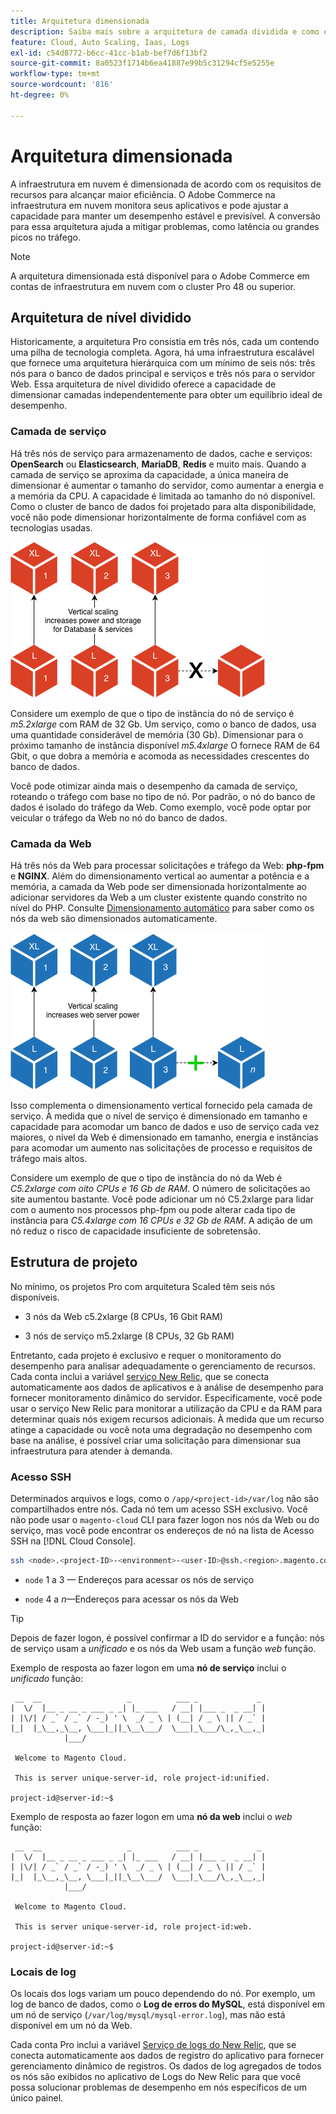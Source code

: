 ```yaml
---
title: Arquitetura dimensionada
description: Saiba mais sobre a arquitetura de camada dividida e como ela é dimensionada para atender à demanda.
feature: Cloud, Auto Scaling, Iaas, Logs
exl-id: c54d8772-b6cc-41cc-b1ab-bef7d6f13bf2
source-git-commit: 8a0523f1714b6ea41887e99b5c31294cf5e5255e
workflow-type: tm+mt
source-wordcount: '816'
ht-degree: 0%

---
```


# Arquitetura dimensionada

A infraestrutura em nuvem é dimensionada de acordo com os requisitos de recursos para alcançar maior eficiência. O Adobe Commerce na infraestrutura em nuvem monitora seus aplicativos e pode ajustar a capacidade para manter um desempenho estável e previsível. A conversão para essa arquitetura ajuda a mitigar problemas, como latência ou grandes picos no tráfego.

>[!NOTE]
>
>A arquitetura dimensionada está disponível para o Adobe Commerce em contas de infraestrutura em nuvem com o cluster Pro 48 ou superior.

## Arquitetura de nível dividido

Historicamente, a arquitetura Pro consistia em três nós, cada um contendo uma pilha de tecnologia completa. Agora, há uma infraestrutura escalável que fornece uma arquitetura hierárquica com um mínimo de seis nós: três nós para o banco de dados principal e serviços e três nós para o servidor Web. Essa arquitetura de nível dividido oferece a capacidade de dimensionar camadas independentemente para obter um equilíbrio ideal de desempenho.

### Camada de serviço

Há três nós de serviço para armazenamento de dados, cache e serviços: **OpenSearch** ou **Elasticsearch**, **MariaDB**, **Redis** e muito mais. Quando a camada de serviço se aproxima da capacidade, a única maneira de dimensionar é aumentar o tamanho do servidor, como aumentar a energia e a memória da CPU. A capacidade é limitada ao tamanho do nó disponível. Como o cluster de banco de dados foi projetado para alta disponibilidade, você não pode dimensionar horizontalmente de forma confiável com as tecnologias usadas.

![Escalonamento da camada de serviço](../../assets/scaling-service.png)

Considere um exemplo de que o tipo de instância do nó de serviço é _m5.2xlarge_ com RAM de 32 Gb. Um serviço, como o banco de dados, usa uma quantidade considerável de memória (30 Gb). Dimensionar para o próximo tamanho de instância disponível _m5.4xlarge_ O fornece RAM de 64 Gbit, o que dobra a memória e acomoda as necessidades crescentes do banco de dados.

Você pode otimizar ainda mais o desempenho da camada de serviço, roteando o tráfego com base no tipo de nó. Por padrão, o nó do banco de dados é isolado do tráfego da Web. Como exemplo, você pode optar por veicular o tráfego da Web no nó do banco de dados.

### Camada da Web

Há três nós da Web para processar solicitações e tráfego da Web: **php-fpm** e **NGINX**. Além do dimensionamento vertical ao aumentar a potência e a memória, a camada da Web pode ser dimensionada horizontalmente ao adicionar servidores da Web a um cluster existente quando constrito no nível do PHP. Consulte [Dimensionamento automático](autoscaling.md) para saber como os nós da web são dimensionados automaticamente.

![Escalonamento no nível da Web](../../assets/scaling-web.png)

Isso complementa o dimensionamento vertical fornecido pela camada de serviço. À medida que o nível de serviço é dimensionado em tamanho e capacidade para acomodar um banco de dados e uso de serviço cada vez maiores, o nível da Web é dimensionado em tamanho, energia e instâncias para acomodar um aumento nas solicitações de processo e requisitos de tráfego mais altos.

Considere um exemplo de que o tipo de instância do nó da Web é _C5.2xlarge com oito CPUs e 16 Gb de RAM_. O número de solicitações ao site aumentou bastante. Você pode adicionar um nó C5.2xlarge para lidar com o aumento nos processos php-fpm ou pode alterar cada tipo de instância para _C5.4xlarge com 16 CPUs e 32 Gb de RAM_. A adição de um nó reduz o risco de capacidade insuficiente de sobretensão.

## Estrutura de projeto

No mínimo, os projetos Pro com arquitetura Scaled têm seis nós disponíveis.

- 3 nós da Web c5.2xlarge (8 CPUs, 16 Gbit RAM)

- 3 nós de serviço m5.2xlarge (8 CPUs, 32 Gb RAM)

Entretanto, cada projeto é exclusivo e requer o monitoramento do desempenho para analisar adequadamente o gerenciamento de recursos. Cada conta inclui a variável [serviço New Relic](../monitor/new-relic-service.md), que se conecta automaticamente aos dados de aplicativos e à análise de desempenho para fornecer monitoramento dinâmico do servidor. Especificamente, você pode usar o serviço New Relic para monitorar a utilização da CPU e da RAM para determinar quais nós exigem recursos adicionais. À medida que um recurso atinge a capacidade ou você nota uma degradação no desempenho com base na análise, é possível criar uma solicitação para dimensionar sua infraestrutura para atender à demanda.

### Acesso SSH

Determinados arquivos e logs, como o `/app/<project-id>/var/log` não são compartilhados entre nós. Cada nó tem um acesso SSH exclusivo. Você não pode usar o `magento-cloud` CLI para fazer logon nos nós da Web ou do serviço, mas você pode encontrar os endereços de nó na lista de Acesso SSH na [!DNL Cloud Console].

```bash
ssh <node>.<project-ID>-<environment>-<user-ID>@ssh.<region>.magento.com
```

- `node` 1 a 3 — Endereços para acessar os nós de serviço

- `node` 4 a _n_—Endereços para acessar os nós da Web

>[!TIP]
>
>Depois de fazer logon, é possível confirmar a ID do servidor e a função: nós de serviço usam a _unificado_ e os nós da Web usam a função _web_ função.

Exemplo de resposta ao fazer logon em uma **nó de serviço** inclui o _unificado_ função:

```terminal
 __  __                   _          ___ _             _
|  \/  |__ _ __ _ ___ _ _| |_ ___   / __| |___ _  _ __| |
| |\/| / _` / _` / -_) ' \  _/ _ \ | (__| / _ \ || / _` |
|_|  |_\__,_\__, \___|_||_\__\___/  \___|_\___/\_,_\__,_|
            |___/

 Welcome to Magento Cloud.

 This is server unique-server-id, role project-id:unified.

project-id@server-id:~$
```

Exemplo de resposta ao fazer logon em uma **nó da web** inclui o _web_ função:

```terminal
 __  __                   _          ___ _             _
|  \/  |__ _ __ _ ___ _ _| |_ ___   / __| |___ _  _ __| |
| |\/| / _` / _` / -_) ' \  _/ _ \ | (__| / _ \ || / _` |
|_|  |_\__,_\__, \___|_||_\__\___/  \___|_\___/\_,_\__,_|
            |___/

 Welcome to Magento Cloud.

 This is server unique-server-id, role project-id:web.

project-id@server-id:~$
```

### Locais de log

Os locais dos logs variam um pouco dependendo do nó. Por exemplo, um log de banco de dados, como o **Log de erros do MySQL**, está disponível em um nó de serviço (`/var/log/mysql/mysql-error.log`), mas não está disponível em um nó da Web.

Cada conta Pro inclui a variável [Serviço de logs do New Relic](../monitor/new-relic-service.md), que se conecta automaticamente aos dados de registro do aplicativo para fornecer gerenciamento dinâmico de registros. Os dados de log agregados de todos os nós são exibidos no aplicativo de Logs do New Relic para que você possa solucionar problemas de desempenho em nós específicos de um único painel.
